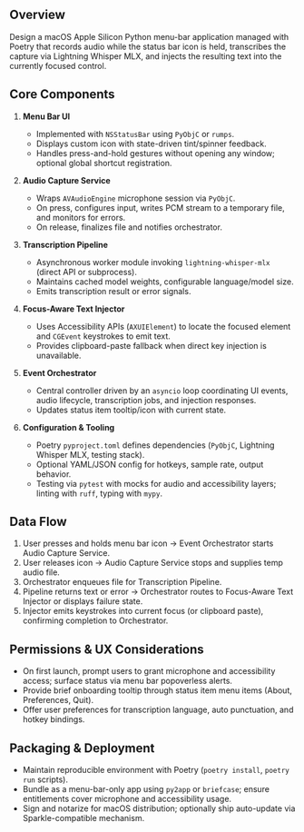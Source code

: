 ## Overview

Design a macOS Apple Silicon Python menu-bar application managed with Poetry that records audio while the status bar icon is held, transcribes the capture via Lightning Whisper MLX, and injects the resulting text into the currently focused control.

## Core Components

1. **Menu Bar UI**
   - Implemented with `NSStatusBar` using `PyObjC` or `rumps`.
   - Displays custom icon with state-driven tint/spinner feedback.
   - Handles press-and-hold gestures without opening any window; optional global shortcut registration.

2. **Audio Capture Service**
   - Wraps `AVAudioEngine` microphone session via `PyObjC`.
   - On press, configures input, writes PCM stream to a temporary file, and monitors for errors.
   - On release, finalizes file and notifies orchestrator.

3. **Transcription Pipeline**
   - Asynchronous worker module invoking `lightning-whisper-mlx` (direct API or subprocess).
   - Maintains cached model weights, configurable language/model size.
   - Emits transcription result or error signals.

4. **Focus-Aware Text Injector**
   - Uses Accessibility APIs (`AXUIElement`) to locate the focused element and `CGEvent` keystrokes to emit text.
   - Provides clipboard-paste fallback when direct key injection is unavailable.

5. **Event Orchestrator**
   - Central controller driven by an `asyncio` loop coordinating UI events, audio lifecycle, transcription jobs, and injection responses.
   - Updates status item tooltip/icon with current state.

6. **Configuration & Tooling**
   - Poetry `pyproject.toml` defines dependencies (`PyObjC`, Lightning Whisper MLX, testing stack).
   - Optional YAML/JSON config for hotkeys, sample rate, output behavior.
   - Testing via `pytest` with mocks for audio and accessibility layers; linting with `ruff`, typing with `mypy`.

## Data Flow

1. User presses and holds menu bar icon → Event Orchestrator starts Audio Capture Service.
2. User releases icon → Audio Capture Service stops and supplies temp audio file.
3. Orchestrator enqueues file for Transcription Pipeline.
4. Pipeline returns text or error → Orchestrator routes to Focus-Aware Text Injector or displays failure state.
5. Injector emits keystrokes into current focus (or clipboard paste), confirming completion to Orchestrator.

## Permissions & UX Considerations

- On first launch, prompt users to grant microphone and accessibility access; surface status via menu bar popoverless alerts.
- Provide brief onboarding tooltip through status item menu items (About, Preferences, Quit).
- Offer user preferences for transcription language, auto punctuation, and hotkey bindings.

## Packaging & Deployment

- Maintain reproducible environment with Poetry (`poetry install`, `poetry run` scripts).
- Bundle as a menu-bar-only app using `py2app` or `briefcase`; ensure entitlements cover microphone and accessibility usage.
- Sign and notarize for macOS distribution; optionally ship auto-update via Sparkle-compatible mechanism.
